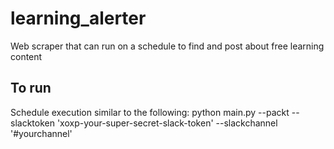 # learning_alerter
Web scraper that can run on a schedule to find and post about free learning content

## To run
Schedule execution similar to the following:
python main.py --packt --slacktoken 'xoxp-your-super-secret-slack-token' --slackchannel '#yourchannel'
